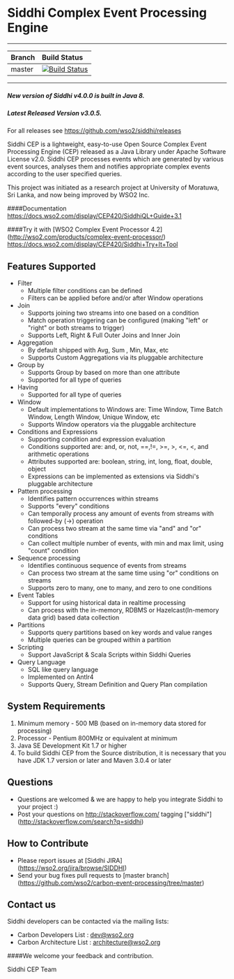 Siddhi Complex Event Processing Engine 
======================================

---

|  Branch | Build Status |
| :------------ |:-------------
| master | [![Build Status](https://wso2.org/jenkins/view/wso2-dependencies/job/siddhi/job/siddhi/badge/icon)](https://wso2.org/jenkins/view/wso2-dependencies/job/siddhi/job/siddhi )|

---
##### New version of Siddhi v4.0.0 is built in Java 8.
##### Latest Released Version v3.0.5.
For all releases see https://github.com/wso2/siddhi/releases

Siddhi CEP is a lightweight, easy-to-use Open Source Complex Event Processing Engine (CEP) released as a Java Library under Apache Software License v2.0. Siddhi CEP processes events which are generated by various event sources, analyses them and notifies appropriate complex events according to the user specified queries.

This project was initiated as a research project at University of Moratuwa, Sri Lanka, and now being improved by WSO2 Inc.

####Documentation 
https://docs.wso2.com/display/CEP420/SiddhiQL+Guide+3.1

####Try it with [WSO2 Complex Event Processor 4.2] (http://wso2.com/products/complex-event-processor/)
https://docs.wso2.com/display/CEP420/Siddhi+Try+It+Tool


Features Supported
------------------
 - Filter
    - Multiple filter conditions can be defined 
    - Filters can be applied before and/or after Window operations
 - Join
    - Supports joining two streams into one based on a condition   
    - Match operation triggering can be configured (making "left" or "right" or both streams to trigger)
    - Supports Left, Right & Full Outer Joins and Inner Join
 - Aggregation
    - By default shipped with Avg, Sum , Min, Max, etc
    - Supports Custom Aggregations via its pluggable architecture
 - Group by
    - Supports Group by based on more than one attribute
    - Supported for all type of queries
 - Having
    - Supported for all type of queries
 - Window
    - Default implementations to Windows are: Time Window, Time Batch Window, Length Window, Unique Window, etc
    - Supports Window operators via the pluggable architecture
 - Conditions and Expressions
    - Supporting condition and expression evaluation
    - Conditions supported are: and, or, not, ==,!=, >=, >, <=, <, and arithmetic operations
    - Attributes supported are: boolean, string, int, long, float, double, object
    - Expressions can be implemented as extensions via Siddhi's pluggable architecture
 - Pattern processing
    - Identifies pattern occurrences within streams
    - Supports "every" conditions
    - Can temporally process any amount of events from streams with followed-by (->) operation
    - Can process two stream at the same time via "and" and "or" conditions
    - Can collect multiple number of events, with min and max limit, using "count" condition
 - Sequence processing
    - Identifies continuous sequence of events from streams
    - Can process two stream at the same time using "or" conditions on streams 
    - Supports zero to many, one to many, and zero to one conditions
 - Event Tables
    - Support for using historical data in realtime processing
    - Can process with the in-memory, RDBMS or Hazelcast(In-memory data grid) based data collection
 - Partitions
    - Supports query partitions based on key words and value ranges 
    - Multiple queries can be grouped within a partition
 - Scripting 
    - Support JavaScript & Scala Scripts within Siddhi Queries
 - Query Language
    - SQL like query language 
    - Implemented on Antlr4
    - Supports Query, Stream Definition and Query Plan compilation

System Requirements
-------------------

1. Minimum memory - 500 MB (based on in-memory data stored for processing)
2. Processor      - Pentium 800MHz or equivalent at minimum
3. Java SE Development Kit 1.7 or higher
4. To build Siddhi CEP from the Source distribution, it is necessary that you have
   JDK 1.7 version or later and Maven 3.0.4 or later

## Questions 
* Questions are welcomed & we are happy to help you integrate Siddhi to your project :)
* Post your questions on http://stackoverflow.com/ tagging ["siddhi"] (http://stackoverflow.com/search?q=siddhi)

## How to Contribute
* Please report issues at [Siddhi JIRA] (https://wso2.org/jira/browse/SIDDHI)
* Send your bug fixes pull requests to [master branch] (https://github.com/wso2/carbon-event-processing/tree/master) 

## Contact us 
Siddhi developers can be contacted via the mailing lists:
  * Carbon Developers List : dev@wso2.org
  * Carbon Architecture List : architecture@wso2.org

####We welcome your feedback and contribution.

Siddhi CEP Team


